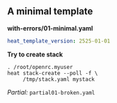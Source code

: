 ## A minimal template

**with-errors/01-minimal.yaml**

```yaml
heat_template_version: 2525-01-01
```

**Try to create stack**

```
. /root/openrc.myuser
heat stack-create --poll -f \
     /tmp/stack.yaml mystack
```

_Partial:_ `partial01-broken.yaml`

<!--
Our first exercise will use the smallest valid Heat template: just a
heat_template_version section. It contains an obvious error, but please copy it
exactly the way it is, after all we're interested in the error message it
provokes.
-->

